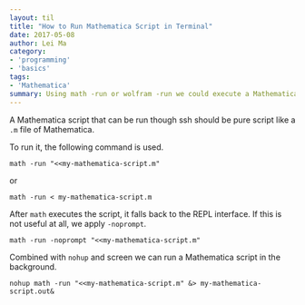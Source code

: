 ```yaml
---
layout: til
title: "How to Run Mathematica Script in Terminal"
date: 2017-05-08
author: Lei Ma
category:
- 'programming'
- 'basics'
tags:
- 'Mathematica'
summary: Using math -run or wolfram -run we could execute a Mathematica script through ssh in terminal.
---
```


A Mathematica script that can be run though ssh should be pure script like a `.m` file of Mathematica.

To run it, the following command is used.

```
math -run "<<my-mathematica-script.m"
```

or

```
math -run < my-mathematica-script.m
```

After `math` executes the script, it falls back to the REPL interface. If this is not useful at all, we apply `-noprompt`.

```
math -run -noprompt "<<my-mathematica-script.m"
```

Combined with `nohup` and screen we can run a Mathematica script in the background.

```
nohup math -run "<<my-mathematica-script.m" &> my-mathematica-script.out&
```
